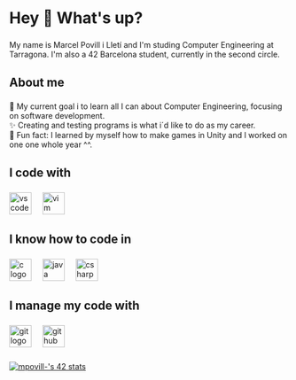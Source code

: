 <h1 align="left">Hey 👋 What's up?</h1>

###

<p align="left">My name is Marcel Povill i Lletí and I'm studing  Computer Engineering at Tarragona. I'm also a 42 Barcelona student, currently in the second circle.</p>

###

<h2 align="left">About me</h2>

###

<p align="left">🎯 My current goal i to learn all I can about Computer Engineering, focusing on software development.<br>✨ Creating and testing programs is what i´d like to do as my career.<br>🎲 Fun fact: I learned by myself how to make games in Unity and I worked on one one whole year ^^.</p>

###

<h2 align="left">I code with</h2>

###

<div align="left">
  <img src="https://cdn.jsdelivr.net/gh/devicons/devicon/icons/vscode/vscode-original.svg" height="40" alt="vscode logo"  />
  <img width="12" />
  <img src="https://cdn.jsdelivr.net/gh/devicons/devicon/icons/vim/vim-original.svg" height="40" alt="vim logo"  />
</div>

###

<h2 align="left">I know how to code in</h2>

###

<div align="left">
  <img src="https://cdn.jsdelivr.net/gh/devicons/devicon/icons/c/c-original.svg" height="40" alt="c logo"  />
  <img width="12" />
  <img src="https://cdn.jsdelivr.net/gh/devicons/devicon/icons/java/java-original.svg" height="40" alt="java logo"  />
  <img width="12" />
  <img src="https://cdn.jsdelivr.net/gh/devicons/devicon/icons/csharp/csharp-original.svg" height="40" alt="csharp logo"  />
</div>

###

<h2 align="left">I manage my code with</h2>

###

<div align="left">
  <img src="https://cdn.jsdelivr.net/gh/devicons/devicon/icons/git/git-original.svg" height="40" alt="git logo"  />
  <img width="12" />
  <img src="https://cdn.jsdelivr.net/gh/devicons/devicon/icons/github/github-original.svg" height="40" alt="github logo"  />
</div>

###

<a href="https://github.com/oakoudad/badge42"><img src="https://badge.mediaplus.ma/kettlebells/mpovill-?1337Badge=off&UM6P=off" alt="mpovill-'s 42 stats" /></a>

###
